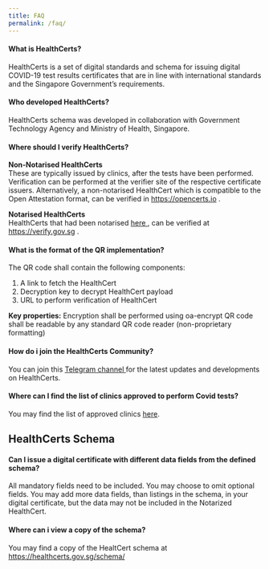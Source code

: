 ```yaml
---
title: FAQ
permalink: /faq/
---
```


#### What is HealthCerts?
HealthCerts is a set of digital standards and schema for issuing digital COVID-19 test results certificates that are in line with international standards and the Singapore Government’s requirements. 

#### Who developed HealthCerts?
HealthCerts schema was developed in collaboration with Government Technology Agency and Ministry of Health, Singapore.

#### Where should I verify HealthCerts?
**Non-Notarised HealthCerts**<br>
These are typically issued by clinics, after the tests have been performed. Verification can be performed at the verifier site of the respective certificate issuers. Alternatively, a non-notarised HealthCert which is compatible to the Open Attestation format, can be verified in <a target="_blank" href="https://opencerts.io"> https://opencerts.io </a>. 
 
**Notarised HealthCerts**<br>
HealthCerts that had been notarised <a target="_blank" href="https://notarise.gov.sg"> here </a>, can be verified at <a target="_blank" href="https://verify.gov.sg">https://verify.gov.sg </a>.

#### What is the format of the QR implementation?
The QR code shall contain the following components:
<ol class="roman"> 
<li>A link to fetch the HealthCert</li>
<li>Decryption key to decrypt HealthCert payload</li>
<li>URL to perform verification of HealthCert</li>
</ol>


**Key properties:**
Encryption shall be performed using oa-encrypt
QR code shall be readable by any standard QR code reader (non-proprietary
formatting)

#### How do i join the HealthCerts Community?
You can join this <a target="_blank" href="https://t.me/joinchat/GOgThBo8L3qhefgIVjZ-EA">Telegram channel </a> for the latest updates and developments on HealthCerts.

#### Where can I find the list of clinics approved to perform Covid tests?
You may find the list of approved clinics <a target="_blank" href="https://go.gov.sg/covid19pcrtestproviders">here</a>.

## HealthCerts Schema

#### Can I issue a digital certificate with different data fields from the defined schema?
All mandatory fields need to be included.
You may choose to omit optional fields.
You may add more data fields, than listings in the schema, in your digital certificate, but the data may not be included in the Notarized HealthCert.

#### Where can i view a copy of the schema?
You may find a copy of the HealtCert schema at <a target="_blank" href="https://healthcerts.gov.sg/schema/">https://healthcerts.gov.sg/schema/</a>